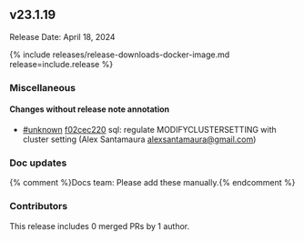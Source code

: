 ## v23.1.19

Release Date: April 18, 2024

{% include releases/release-downloads-docker-image.md release=include.release %}

<h3 id="v23-1-19-miscellaneous">Miscellaneous</h3>

<h4 id="v23-1-19-changes-without-release-note-annotation">Changes without release note annotation</h4>

- [#unknown][#unknown] [f02cec220][f02cec220] sql: regulate MODIFYCLUSTERSETTING with cluster setting (Alex Santamaura <alexsantamaura@gmail.com>)

<h3 id="v23-1-19-doc-updates">Doc updates</h3>

{% comment %}Docs team: Please add these manually.{% endcomment %}

<div class="release-note-contributors" markdown="1">

<h3 id="v23-1-19-contributors">Contributors</h3>

This release includes 0 merged PRs by 1 author.

</div>

[#unknown]: https://github.com/cockroachdb/cockroach/pull/unknown
[f02cec220]: https://github.com/cockroachdb/cockroach/commit/f02cec220
